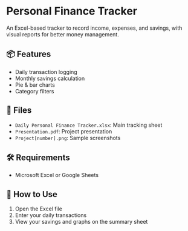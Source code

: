 # Personal Finance Tracker

An Excel-based tracker to record income, expenses, and savings, with visual reports for better money management.

## 📦 Features
- Daily transaction logging
- Monthly savings calculation
- Pie & bar charts
- Category filters

## 📁 Files
- `Daily Personal Finance Tracker.xlsx`: Main tracking sheet
- `Presentation.pdf`: Project presentation
- `Project[number].png`: Sample screenshots

## 🛠 Requirements
- Microsoft Excel or Google Sheets

## 🧠 How to Use
1. Open the Excel file
2. Enter your daily transactions
3. View your savings and graphs on the summary sheet

